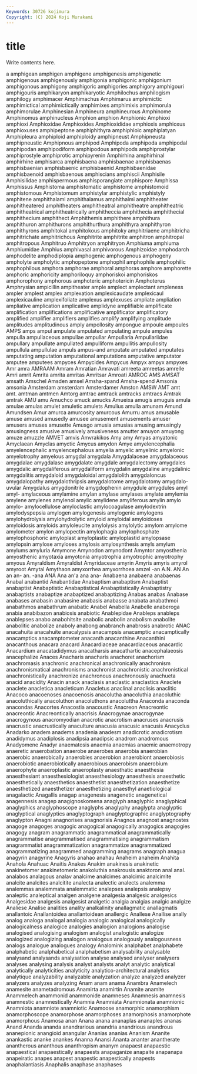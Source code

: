 ```yaml
---
Keywords: 30726 kojimura
Copyright: (C) 2024 Koji Murakami
---
```


# title

Write contents here.



a amphigean amphigen amphigene amphigenesis amphigenetic amphigenous
amphigenously amphigonia amphigonic amphigonium amphigonous amphigony amphigoric amphigories amphigory amphigouri
amphigouris amphikaryon amphikaryotic Amphilochus amphilogism amphilogy amphimacer Amphimachus Amphimarus amphimictic
amphimictical amphimictically amphimixes amphimixis amphimorula amphimorulae Amphinesian Amphineura amphineurous Amphinome
Amphinomus amphinucleus Amphion amphion Amphionic Amphioxi amphioxi Amphioxidae Amphioxides Amphioxididae
amphioxis amphioxus amphioxuses amphipeptone amphiphithyra amphiphloic amphiplatyan Amphipleura amphiploid amphiploidy
amphipneust Amphipneusta amphipneustic Amphipnous amphipod Amphipoda amphipoda amphipodal amphipodan amphipodiform
amphipodous amphipods amphiprostylar amphiprostyle amphiprotic amphipyrenin Amphirhina amphirhinal amphirhine amphisarca
amphisbaena amphisbaenae amphisbaenas amphisbaenian amphisbaenic amphisbaenid Amphisbaenidae amphisbaenoid amphisbaenous amphiscians
amphiscii Amphisile Amphisilidae amphispermous amphisporangiate amphispore Amphissa Amphissus Amphistoma amphistomatic
amphistome amphistomoid amphistomous Amphistomum amphistylar amphistylic amphistyly amphitene amphithalami amphithalamus
amphithalmi amphitheater amphitheatered amphitheaters amphitheatral amphitheatre amphitheatric amphitheatrical amphitheatrically amphitheccia
amphithecia amphithecial amphithecium amphithect Amphithemis amphithere amphithura amphithuron amphithurons amphithurthura
amphithyra amphithyron amphithyrons amphitokal amphitokous amphitoky amphitriaene amphitricha amphitrichate amphitrichous
Amphitrite amphitrite amphitron amphitropal amphitropous Amphitruo Amphitryon amphitryon Amphiuma amphiuma
Amphiumidae Amphius amphivasal amphivorous Amphizoidae amphodarch amphodelite amphodiplopia amphogenic amphogenous
amphogeny ampholyte ampholytic amphopeptone amphophil amphophile amphophilic amphophilous amphora amphorae
amphoral amphoras amphore amphorette amphoric amphoricity amphoriloquy amphoriskoi amphoriskos amphorophony
amphorous amphoteric amphotericin Amphoterus Amphrysian ampicillin ampitheater ample amplect amplectant
ampleness ampler amplest amplex amplexation amplexicaudate amplexicaul amplexicauline amplexifoliate amplexus
amplexuses ampliate ampliation ampliative amplication amplicative amplidyne amplifiable amplificate amplification
amplifications amplificative amplificator amplificatory amplified amplifier amplifiers amplifies amplify amplifying
amplitude amplitudes amplitudinous amply ampollosity ampongue ampoule ampoules AMPS amps
ampul ampulate ampulated ampulating ampule ampules ampulla ampullaceous ampullae ampullar
Ampullaria Ampullariidae ampullary ampullate ampullated ampulliform ampullitis ampullosity ampullula ampullulae
ampuls ampus-and amputate amputated amputates amputating amputation amputational amputations amputative
amputator amputee amputees ampyces Ampycides Ampycus Ampyx ampyx ampyxes Amr
amra AMRAAM Amram Amratian Amravati amreeta amreetas amrelle Amri amrit
Amrita amrita amritas Amritsar Amroati AMROC AMS AMSAT amsath Amschel
Amsden amsel Amsha-spand Amsha-spend Amsonia amsonia Amsterdam amsterdam Amsterdamer Amston
AMSW AMT amt amt. amtman amtmen Amtorg amtrac amtrack amtracks
amtracs Amtrak amtrak AMU amu Amuchco amuck amucks Amueixa amugis
amuguis amula amulae amulas amulet amuletic amulets Amulius amulla amunam
Amund Amundsen Amur amurca amurcosity amurcous Amurru amus amusable amuse
amused amusedly amusee amusement amusements amuser amusers amuses amusette Amusgo
amusia amusias amusing amusingly amusingness amusive amusively amusiveness amutter amuyon
amuyong amuze amuzzle AMVET amvis Amvrakikos Amy amy Amyas amyatonic
Amyclaean Amyclas amyctic Amycus amydon Amye amyelencephalia amyelencephalic amyelencephalous amyelia
amyelic amyelinic amyelonic amyelotrophy amyelous amygdal amygdala Amygdalaceae amygdalaceous amygdalae
amygdalase amygdalate amygdale amygdalectomy amygdales amygdalic amygdaliferous amygdaliform amygdalin amygdaline
amygdalinic amygdalitis amygdaloid amygdaloidal amygdalolith amygdaloncus amygdalopathy amygdalothripsis amygdalotome amygdalotomy
amygdalo-uvular Amygdalus amygdonitrile amygdophenin amygdule amygdules amyl amyl- amylaceous amylamine
amylan amylase amylases amylate amylemia amylene amylenes amylenol amylic amylidene
amyliferous amylin amylo amylo- amylocellulose amyloclastic amylocoagulase amylodextrin amylodyspepsia amylogen
amylogenesis amylogenic amylogens amylohydrolysis amylohydrolytic amyloid amyloidal amyloidoses amyloidosis amyloids
amyloleucite amylolysis amylolytic amylom amylome amylometer amylon amylopectin amylophagia amylophosphate
amylophosphoric amyloplast amyloplastic amyloplastid amylopsase amylopsin amylose amyloses amylosis amylosynthesis
amyls amylum amylums amyluria Amymone Amynodon amynodont Amyntor amyosthenia amyosthenic
amyotaxia amyotonia amyotrophia amyotrophic amyotrophy amyous Amyraldism Amyraldist Amyridaceae amyrin
Amyris amyris amyrol amyroot Amytal Amythaon amyxorrhea amyxorrhoea amzel -an
A.N. AN An an an- an. -ana ANA Ana an'a
ana ana- Anabaena anabaena anabaenas Anabal anabantid Anabantidae Anabaptism anabaptism
Anabaptist anabaptist Anabaptistic Anabaptistical Anabaptistically Anabaptistry anabaptists anabaptize anabaptized anabaptizing
Anabas anabas Anabase anabases anabasin anabasine anabasis anabasse anabata anabathmoi
anabathmos anabathrum anabatic Anabel Anabella Anabelle anaberoga anabia anabibazon anabiosis
anabiotic Anablepidae Anableps anableps anablepses anabo anabohitsite anabolic anabolin anabolism
anabolite anabolitic anabolize anaboly anabong anabranch anabrosis anabrotic ANAC anacahuita
anacahuite anacalypsis anacampsis anacamptic anacamptically anacamptics anacamptometer anacanth anacanthine Anacanthini
anacanthous anacara anacard Anacardiaceae anacardiaceous anacardic Anacardium anacatadidymus anacatharsis anacathartic
anacephalaeosis anacephalize Anaces Anacharis anacharis anachoret anachorism anachromasis anachronic anachronical
anachronically anachronism anachronismatical anachronisms anachronist anachronistic anachronistical anachronistically anachronize anachronous
anachronously anachueta anacid anacidity Anacin anack anaclasis anaclastic anaclastics Anaclete
anaclete anacletica anacleticum Anacletus anaclinal anaclisis anaclitic Anacoco anacoenoses anacoenosis
anacolutha anacoluthia anacoluthic anacoluthically anacoluthon anacoluthons anacoluttha Anaconda anaconda anacondas
Anacortes Anacostia anacoustic Anacreon Anacreontic anacreontic Anacreontically anacrisis Anacrogynae anacrogynae
anacrogynous anacromyodian anacrotic anacrotism anacruses anacrusis anacrustic anacrustically anaculture anacusia
anacusic anacusis Anacyclus Anadarko anadem anadems anadenia anadesm anadicrotic anadicrotism
anadidymus anadiplosis anadipsia anadipsic anadrom anadromous Anadyomene Anadyr anaematosis anaemia
anaemias anaemic anaemotropy anaeretic anaerobation anaerobe anaerobes anaerobia anaerobian anaerobic
anaerobically anaerobies anaerobion anaerobiont anaerobiosis anaerobiotic anaerobiotically anaerobious anaerobism anaerobium
anaerophyte anaeroplastic anaeroplasty anaesthatic anaesthesia anaesthesiant anaesthesiologist anaesthesiology anaesthesis anaesthetic
anaesthetically anaesthetics anaesthetist anaesthetization anaesthetize anaesthetized anaesthetizer anaesthetizing anaesthyl anaetiological
anagalactic Anagallis anagap anagenesis anagenetic anagenetical anagennesis anagep anagignoskomena anaglyph
anaglyphic anaglyphical anaglyphics anaglyphoscope anaglyphs anaglyphy anaglypta anaglyptic anaglyptical anaglyptics
anaglyptograph anaglyptographic anaglyptography anaglypton Anagni anagnorises anagnorisis Anagnos anagnost anagnostes
anagoge anagoges anagogic anagogical anagogically anagogics anagogies anagogy anagram anagrammatic
anagrammatical anagrammatically anagrammatise anagrammatised anagrammatising anagrammatism anagrammatist anagrammatization anagrammatize anagrammatized
anagrammatizing anagrammed anagramming anagrams anagraph anagua anagyrin anagyrine Anagyris anahao
anahau Anaheim anaheim Anahita Anahola Anahuac Anaitis Anakes Anakim anakinesis
anakinetic anakinetomer anakinetomeric anakoluthia anakrousis anaktoron anal anal. analabos analagous
analav analcime analcimes analcimic analcimite analcite analcites analcitite analecta analectic
analects analemma analemmas analemmata analemmatic analepses analepsis analepsy analeptic analeptical
analgen analgene analgesia analgesic analgesics Analgesidae analgesis analgesist analgetic analgia
analgias analgic analgize Analiese Analise analities anality analkalinity anallagmatic anallagmatis
anallantoic Anallantoidea anallantoidean anallergic Anallese Anallise anally analog analoga analogal
analogia analogic analogical analogically analogicalness analogice analogies analogion analogions analogise
analogised analogising analogism analogist analogistic analogize analogized analogizing analogon analogous
analogously analogousness analogs analogue analogues analogy Analomink analphabet analphabete analphabetic
analphabetical analphabetism analysability analysable analysand analysands analysation analyse analysed analyser
analysers analyses analysing analysis analyst analysts analyt analytic analytical analytically
analyticities analyticity analytico-architectural analytics analytique analyzability analyzable analyzation analyze analyzed
analyzer analyzers analyzes analyzing Anam anam anama Anambra Anamelech anamesite
anametadromous Anamirta anamirtin Anamite anamite Anammelech anammonid anammonide anamneses Anamnesis
anamnesis anamnestic anamnestically Anamnia Anamniata Anamnionata anamnionic Anamniota anamniote anamniotic
Anamoose anamorphic anamorphism anamorphoscope anamorphose anamorphoses anamorphosis anamorphote anamorphous Anamosa
anan Anana anana ananaplas ananaples ananas Anand Ananda ananda anandrarious
anandria anandrious anandrous ananepionic anangioid anangular Ananias ananias Ananism Ananite
anankastic ananke anankes Ananna Anansi Ananta ananter anantherate anantherous ananthous
ananthropism ananym anapaest anapaestic anapaestical anapaestically anapaests anapaganize anapaite anapanapa
anapeiratic anapes anapest anapestic anapestically anapests anaphalantiasis Anaphalis anaphase anaphases

